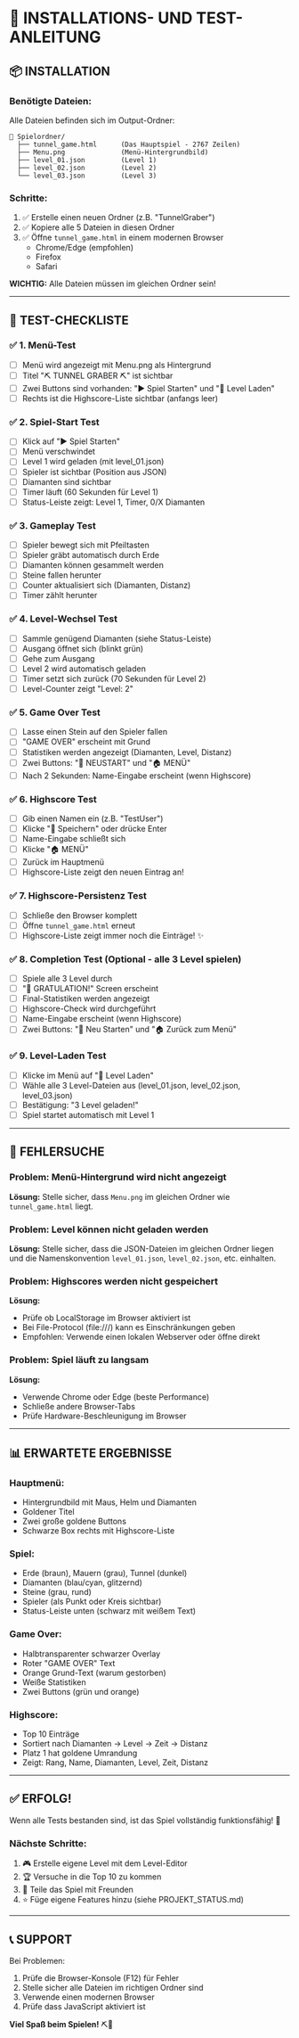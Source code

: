 # 🚀 INSTALLATIONS- UND TEST-ANLEITUNG

## 📦 INSTALLATION

### Benötigte Dateien:
Alle Dateien befinden sich im Output-Ordner:

```
📁 Spielordner/
  ├── tunnel_game.html      (Das Hauptspiel - 2767 Zeilen)
  ├── Menu.png              (Menü-Hintergrundbild)
  ├── level_01.json         (Level 1)
  ├── level_02.json         (Level 2)
  └── level_03.json         (Level 3)
```

### Schritte:
1. ✅ Erstelle einen neuen Ordner (z.B. "TunnelGraber")
2. ✅ Kopiere alle 5 Dateien in diesen Ordner
3. ✅ Öffne `tunnel_game.html` in einem modernen Browser
   - Chrome/Edge (empfohlen)
   - Firefox
   - Safari

**WICHTIG:** Alle Dateien müssen im gleichen Ordner sein!

---

## 🧪 TEST-CHECKLISTE

### ✅ 1. Menü-Test
- [ ] Menü wird angezeigt mit Menu.png als Hintergrund
- [ ] Titel "⛏️ TUNNEL GRABER ⛏️" ist sichtbar
- [ ] Zwei Buttons sind vorhanden: "▶ Spiel Starten" und "📂 Level Laden"
- [ ] Rechts ist die Highscore-Liste sichtbar (anfangs leer)

### ✅ 2. Spiel-Start Test
- [ ] Klick auf "▶ Spiel Starten"
- [ ] Menü verschwindet
- [ ] Level 1 wird geladen (mit level_01.json)
- [ ] Spieler ist sichtbar (Position aus JSON)
- [ ] Diamanten sind sichtbar
- [ ] Timer läuft (60 Sekunden für Level 1)
- [ ] Status-Leiste zeigt: Level 1, Timer, 0/X Diamanten

### ✅ 3. Gameplay Test
- [ ] Spieler bewegt sich mit Pfeiltasten
- [ ] Spieler gräbt automatisch durch Erde
- [ ] Diamanten können gesammelt werden
- [ ] Steine fallen herunter
- [ ] Counter aktualisiert sich (Diamanten, Distanz)
- [ ] Timer zählt herunter

### ✅ 4. Level-Wechsel Test
- [ ] Sammle genügend Diamanten (siehe Status-Leiste)
- [ ] Ausgang öffnet sich (blinkt grün)
- [ ] Gehe zum Ausgang
- [ ] Level 2 wird automatisch geladen
- [ ] Timer setzt sich zurück (70 Sekunden für Level 2)
- [ ] Level-Counter zeigt "Level: 2"

### ✅ 5. Game Over Test
- [ ] Lasse einen Stein auf den Spieler fallen
- [ ] "GAME OVER" erscheint mit Grund
- [ ] Statistiken werden angezeigt (Diamanten, Level, Distanz)
- [ ] Zwei Buttons: "🔄 NEUSTART" und "🏠 MENÜ"
- [ ] Nach 2 Sekunden: Name-Eingabe erscheint (wenn Highscore)

### ✅ 6. Highscore Test
- [ ] Gib einen Namen ein (z.B. "TestUser")
- [ ] Klicke "💾 Speichern" oder drücke Enter
- [ ] Name-Eingabe schließt sich
- [ ] Klicke "🏠 MENÜ"
- [ ] Zurück im Hauptmenü
- [ ] Highscore-Liste zeigt den neuen Eintrag an!

### ✅ 7. Highscore-Persistenz Test
- [ ] Schließe den Browser komplett
- [ ] Öffne `tunnel_game.html` erneut
- [ ] Highscore-Liste zeigt immer noch die Einträge! ✨

### ✅ 8. Completion Test (Optional - alle 3 Level spielen)
- [ ] Spiele alle 3 Level durch
- [ ] "🎉 GRATULATION!" Screen erscheint
- [ ] Final-Statistiken werden angezeigt
- [ ] Highscore-Check wird durchgeführt
- [ ] Name-Eingabe erscheint (wenn Highscore)
- [ ] Zwei Buttons: "🔄 Neu Starten" und "🏠 Zurück zum Menü"

### ✅ 9. Level-Laden Test
- [ ] Klicke im Menü auf "📂 Level Laden"
- [ ] Wähle alle 3 Level-Dateien aus (level_01.json, level_02.json, level_03.json)
- [ ] Bestätigung: "3 Level geladen!"
- [ ] Spiel startet automatisch mit Level 1

---

## 🐛 FEHLERSUCHE

### Problem: Menü-Hintergrund wird nicht angezeigt
**Lösung:** Stelle sicher, dass `Menu.png` im gleichen Ordner wie `tunnel_game.html` liegt.

### Problem: Level können nicht geladen werden
**Lösung:** Stelle sicher, dass die JSON-Dateien im gleichen Ordner liegen und die Namenskonvention `level_01.json`, `level_02.json`, etc. einhalten.

### Problem: Highscores werden nicht gespeichert
**Lösung:** 
- Prüfe ob LocalStorage im Browser aktiviert ist
- Bei File-Protocol (file:///) kann es Einschränkungen geben
- Empfohlen: Verwende einen lokalen Webserver oder öffne direkt

### Problem: Spiel läuft zu langsam
**Lösung:** 
- Verwende Chrome oder Edge (beste Performance)
- Schließe andere Browser-Tabs
- Prüfe Hardware-Beschleunigung im Browser

---

## 📊 ERWARTETE ERGEBNISSE

### Hauptmenü:
- Hintergrundbild mit Maus, Helm und Diamanten
- Goldener Titel
- Zwei große goldene Buttons
- Schwarze Box rechts mit Highscore-Liste

### Spiel:
- Erde (braun), Mauern (grau), Tunnel (dunkel)
- Diamanten (blau/cyan, glitzernd)
- Steine (grau, rund)
- Spieler (als Punkt oder Kreis sichtbar)
- Status-Leiste unten (schwarz mit weißem Text)

### Game Over:
- Halbtransparenter schwarzer Overlay
- Roter "GAME OVER" Text
- Orange Grund-Text (warum gestorben)
- Weiße Statistiken
- Zwei Buttons (grün und orange)

### Highscore:
- Top 10 Einträge
- Sortiert nach Diamanten → Level → Zeit → Distanz
- Platz 1 hat goldene Umrandung
- Zeigt: Rang, Name, Diamanten, Level, Zeit, Distanz

---

## ✅ ERFOLG!

Wenn alle Tests bestanden sind, ist das Spiel vollständig funktionsfähig! 🎉

### Nächste Schritte:
1. 🎮 Erstelle eigene Level mit dem Level-Editor
2. 🏆 Versuche in die Top 10 zu kommen
3. 👥 Teile das Spiel mit Freunden
4. ⭐ Füge eigene Features hinzu (siehe PROJEKT_STATUS.md)

---

## 📞 SUPPORT

Bei Problemen:
1. Prüfe die Browser-Konsole (F12) für Fehler
2. Stelle sicher alle Dateien im richtigen Ordner sind
3. Verwende einen modernen Browser
4. Prüfe dass JavaScript aktiviert ist

**Viel Spaß beim Spielen!** ⛏️💎
